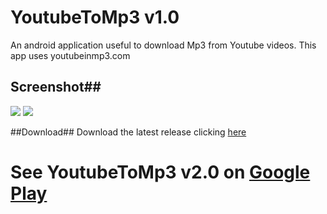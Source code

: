 # YoutubeToMp3 v1.0
An android application useful to download Mp3 from Youtube videos.
This app uses youtubeinmp3.com

## Screenshot##
![](http://s18.postimg.org/66u0dbp4p/Screenshot_2015_10_16_21_44_10.jpg)
![](http://s8.postimg.org/4obsvsek5/Screenshot_2015_10_16_21_45_21.jpg)

##Download##
Download the latest release clicking [here](https://github.com/makebit/YoutubeToMp3/blob/master/app-release.apk)

# See YoutubeToMp3 v2.0 on [Google Play]()

